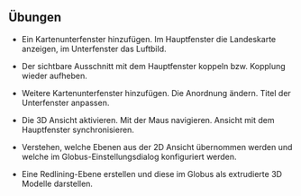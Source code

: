 ## Übungen

-   Ein Kartenunterfenster hinzufügen. Im Hauptfenster die Landeskarte anzeigen, im Unterfenster das Luftbild.

-   Der sichtbare Ausschnitt mit dem Hauptfenster koppeln bzw. Kopplung wieder aufheben.

-   Weitere Kartenunterfenster hinzufügen. Die Anordnung ändern. Titel der Unterfenster anpassen.

-   Die 3D Ansicht aktivieren. Mit der Maus navigieren. Ansicht mit dem Hauptfenster synchronisieren.

-   Verstehen, welche Ebenen aus der 2D Ansicht übernommen werden und welche im Globus-Einstellungsdialog konfiguriert werden.

-   Eine Redlining-Ebene erstellen und diese im Globus als extrudierte 3D Modelle darstellen.
